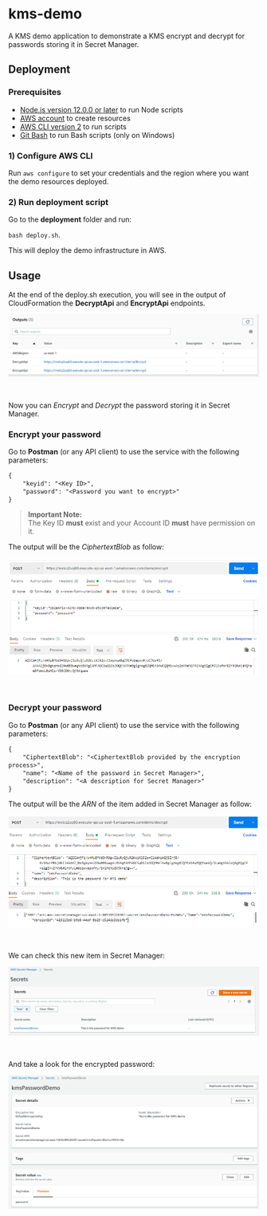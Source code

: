 # kms-demo
A KMS demo application to demonstrate a KMS encrypt and decrypt for passwords storing it in Secret Manager.

## Deployment

### Prerequisites

* [Node.js version 12.0.0 or later](https://nodejs.org/) to run Node scripts
* [AWS account](https://aws.amazon.com/) to create resources
* [AWS CLI version 2](https://docs.aws.amazon.com/cli/latest/userguide/install-cliv2.html) to run scripts
* [Git Bash](https://git-scm.com/) to run Bash scripts (only on Windows)

### 1) Configure AWS CLI

Run `aws configure` to set your credentials and the region where you want the demo resources deployed.

### 2) Run deployment script

Go to the **deployment** folder and run:

`bash deploy.sh`.

This will deploy the demo infrastructure in AWS.

## Usage

At the end of the deploy.sh execution, you will see in the output of CloudFormation the **DecryptApi** and **EncryptApi** endpoints.

![output](img/stackoutput.png)

<br>

Now you can *Encrypt* and *Decrypt* the password storing it in Secret Manager.
### Encrypt your password
Go to **Postman** (or any API client) to use the service with the following parameters:

```shell
{
    "keyid": "<Key ID>",
    "password": "<Password you want to encrypt>"
}
```

> **Important Note:**<br>
> The Key ID **must** exist and your Account ID **must** have permission on it.

The output will be the *CiphertextBlob* as follow:

![encrypt](img/encrypt.png)

<br>

### Decrypt your password
Go to **Postman** (or any API client) to use the service with the following parameters:
```shell
{
    "CiphertextBlob": "<CiphertextBlob provided by the encryption process>",
    "name": "<Name of the password in Secret Manager>",
    "description": "<A description for Secret Manager>"
}
```
The output will be the *ARN* of the item added in Secret Manager as follow:

![decrypt](img/decrypt.png)

<br>

We can check this new item in Secret Manager:

![kms](img/kms.png)

<br>

And take a look for the encrypted password:

![pass](img/kms-pass.png)